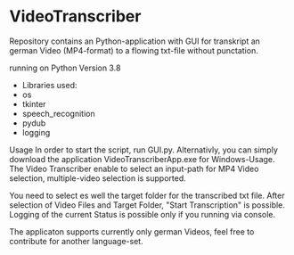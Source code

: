 # VideoTranscriber

Repository contains an Python-application with GUI for transkript an german Video (MP4-format) to a flowing txt-file without punctation. 

running on Python Version 3.8
- Libraries used:
- os
- tkinter
- speech_recognition
- pydub
- logging

Usage
In order to start the script, run GUI.py. Alternativly, you can simply download the application VideoTranscriberApp.exe for Windows-Usage.
The Video Transcriber enable to select an input-path for MP4 Video selection, multiple-video selection is supported.

You need to select es well the target folder for the transcribed txt file.
After selection of Video Files and Target Folder, "Start Transcription" is possible.
Logging of the current Status is possible only if you running via console.

The applicaton supports currently only german Videos, feel free to contribute for another language-set.
